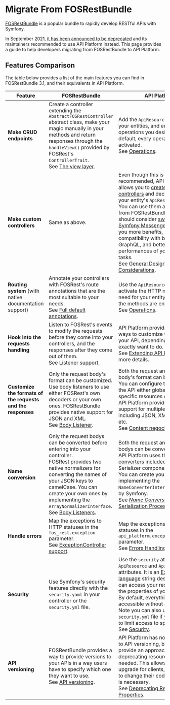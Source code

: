 # Migrate From FOSRestBundle

[FOSRestBundle](https://github.com/FriendsOfSymfony/FOSRestBundle) is a popular bundle to rapidly develop RESTful APIs with Symfony.

In September 2021, [it has been announced to be deprecated](https://twitter.com/lsmith/status/1440216817876627459) and its maintainers recommended to use API Platform instead. This page provides a guide to help developers migrating from FOSRestBundle to API Platform.

## Features Comparison

The table below provides a list of the main features you can find in FOSRestBundle 3.1, and their equivalents in API Platform.

| Feature | FOSRestBundle | API Platform
| --- | --- | ---
| **Make CRUD endpoints** | Create a controller extending the `AbstractFOSRestController` abstract class, make your magic manually in your methods and return responses through the `handleView()` provided by FOSRest's `ControllerTrait`.<br />See [The view layer](https://github.com/FriendsOfSymfony/FOSRestBundle/blob/3.x/Resources/doc/2-the-view-layer.rst). | Add the `ApiResource` attribute to your entities, and enable operations you desire inside. By default, every operations are activated.<br />See [Operations](../operations.md).
| **Make custom controllers** | Same as above. | Even though this is not recommended, API Platform allows you to [create custom controllers](../controllers.md) and declare them in your entity's `ApiResource` attribute.<br />You can use them as you migrate from FOSRestBundle, but you should consider [switching to Symfony Messenger](../messenger.md) as it will give you more benefits, such as compatibility with both REST and GraphQL, and better performances of your API on big tasks.<br />See [General Design Considerations](../design.md).
| **Routing system** (with native documentation support) | Annotate your controllers with FOSRest's route annotations that are the most suitable to your needs.<br />See [Full default annotations](https://github.com/FriendsOfSymfony/FOSRestBundle/blob/3.x/Resources/doc/annotations-reference.rst). | Use the `ApiResource` attribute to activate the HTTP methods you need for your entity. By default, all the methods are enabled.<br />See [Operations](../operations.md).
| **Hook into the requests handling** | Listen to FOSRest's events to modify the requests before they come into your controllers, and the responses after they come out of them.<br />See [Listener support](https://github.com/FriendsOfSymfony/FOSRestBundle/blob/3.x/Resources/doc/3-listener-support.rst). | API Platform provides a lot of ways to customize the behavior of your API, depending on what you exactly want to do.<br />See [Extending API Platform](../extending.md) for more details.
| **Customize the formats of the requests and the responses** | Only the request body's format can be customized.<br />Use body listeners to use either FOSRest's own decoders or your own ones. FOSRestBundle provides native support for JSON and XML.<br />See [Body Listener](https://github.com/FriendsOfSymfony/FOSRestBundle/blob/3.x/Resources/doc/body_listener.rst). | Both the request and the response body's format can be customized.<br />You can configure the formats of the API either globally or in specific resources or operations. API Platform provides native support for multiple formats including JSON, XML, CSV, YAML, etc.<br />See [Content negociation](../content-negotiation.md).
| **Name conversion** | Only the request bodys can be converted before entering into your controller.<br />FOSRest provides two native normalizers for converting the names of your JSON keys to camelCase. You can create your own ones by implementing the `ArrayNormalizerInterface`.<br />See [Body Listeners](https://github.com/FriendsOfSymfony/FOSRestBundle/blob/3.x/Resources/doc/body_listener.rst). | Both the request and response bodys can be converted.<br />API Platform uses the [name converters](https://symfony.com/doc/current/components/serializer.html#component-serializer-converting-property-names-when-serializing-and-deserializing) included in the Serializer component of Symfony. You can create your own by implementing the `NameConverterInterface` provided by Symfony.<br />See [_Name Conversion_ in The Serialization Process](../serialization.md#name-conversion).
| **Handle errors** | Map the exceptions to HTTP statuses in the `fos_rest.exception` parameter.<br />See [ExceptionController support](https://github.com/FriendsOfSymfony/FOSRestBundle/blob/3.x/Resources/doc/4-exception-controller-support.rst). | Map the exceptions to HTTP statuses in the `api_platform.exception_to_status` parameter.<br />See [Errors Handling](../errors.md).
| **Security** | Use Symfony's security features directly with the `security.yaml` in your controller or the `security.yml` file. | Use the `security` attribute in the `ApiResource` and `ApiProperty` attributes. It is an [Expression language](https://symfony.com/doc/current/components/expression_language.md) string describing who can access your resources, and the properties of your resources. By default, everything is accessible without authentication.<br />Note you can also use the `security.yml` file if you only need to limit access to specific roles.<br />See [Security](../security.md).
| **API versioning** | FOSRestBundle provides a way to provide versions to your APIs in a way users have to specify which one they want to use.<br />See [API versioning](https://github.com/FriendsOfSymfony/FOSRestBundle/blob/3.x/Resources/doc/versioning.rst). | API Platform has no native support to API versioning, but instead provide an approach consisting of deprecating resources when needed. This allows a smoother upgrade for clients, as they need to change their code only when it is necessary.<br />See [Deprecating Resources and Properties](../deprecations.md).
